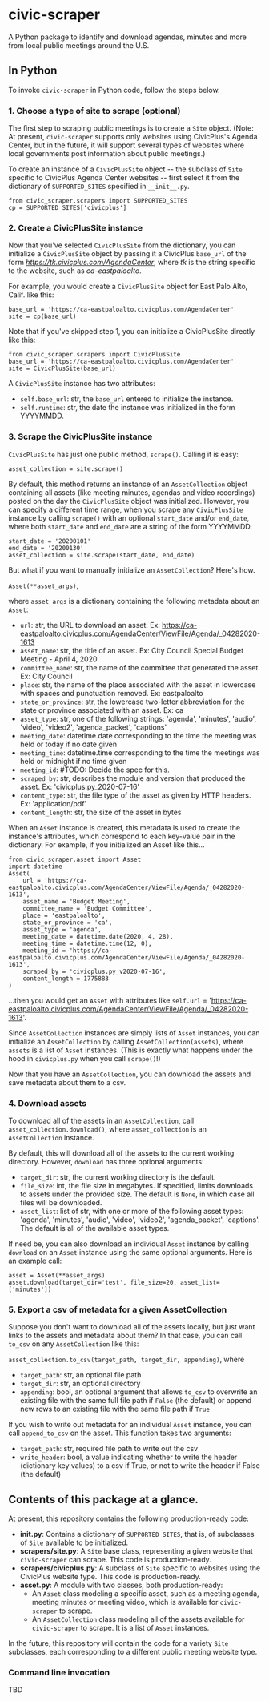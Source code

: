 # civic-scraper

A Python package to identify and download agendas, minutes and more from local public meetings around the U.S.

## In Python

To invoke `civic-scraper` in Python code, follow the steps below.

### 1. Choose a type of site to scrape (optional)

The first step to scraping public meetings is to create a `Site` object. (Note: At present, `civic-scraper` supports only websites using CivicPlus's Agenda Center, but in the future, it will support several types of websites where local governments post information about public meetings.)

To create an instance of a `CivicPlusSite` object -- the subclass of `Site` specific to CivicPlus Agenda Center websites -- first select it from the dictionary of `SUPPORTED_SITES` specified in `__init__.py`.

```
from civic_scraper.scrapers import SUPPORTED_SITES
cp = SUPPORTED_SITES['civicplus']
```

### 2. Create a CivicPlusSite instance

Now that you've selected `CivicPlusSite` from the dictionary, you can initialize a `CivicPlusSite` object by passing it a CivicPlus `base_url` of the form *https://tk.civicplus.com/AgendaCenter*, where *tk* is the string specific to the website, such as *ca-eastpaloalto*.

For example, you would create a `CivicPlusSite` object for East Palo Alto, Calif. like this:

```
base_url = 'https://ca-eastpaloalto.civicplus.com/AgendaCenter'
site = cp(base_url)
```

Note that if you've skipped step 1, you can initialize a CivicPlusSite directly like this:

```
from civic_scraper.scrapers import CivicPlusSite
base_url = 'https://ca-eastpaloalto.civicplus.com/AgendaCenter'
site = CivicPlusSite(base_url)
```

A `CivicPlusSite` instance has two attributes:

* `self.base_url`: str, the `base_url` entered to initialize the instance.
* `self.runtime`: str, the date the instance was initialized in the form YYYYMMDD.

### 3. Scrape the CivicPlusSite instance

`CivicPlusSite` has just one public method, `scrape()`. Calling it is easy:

`asset_collection = site.scrape()`

By default, this method returns an instance of an `AssetCollection` object containing all assets (like meeting minutes, agendas and video recordings) posted on the day the `CivicPlusSite` object was initialized. However, you can specify a different time range, when you scrape any `CivicPlusSite` instance by calling `scrape()` with an optional `start_date` and/or `end_date`, where both `start_date` and `end_date` are a string of the form YYYYMMDD.

```
start_date = '20200101'
end_date = '20200130'
asset_collection = site.scrape(start_date, end_date)
```

But what if you want to manually initialize an `AssetCollection`? Here's how.

`Asset(**asset_args)`,

where `asset_args` is a dictionary containing the following metadata about an `Asset`: 

* `url`: str, the URL to download an asset. Ex: https://ca-eastpaloalto.civicplus.com/AgendaCenter/ViewFile/Agenda/_04282020-1613
* `asset_name`: str, the title of an asset. Ex: City Council Special Budget Meeting - April 4, 2020
* `committee_name`: str, the name of the committee that generated the asset. Ex: City Council
* `place`: str, the name of the place associated with the asset in lowercase with spaces and punctuation removed. Ex: eastpaloalto
* `state_or_province`: str, the lowercase two-letter abbreviation for the state or province associated with an asset. Ex: ca
* `asset_type`: str, one of the following strings: 'agenda', 'minutes', 'audio', 'video', 'video2', 'agenda_packet', 'captions'
* `meeting_date`: datetime.date corresponding to the time the meeting was held or today if no date given
* `meeting_time`: datetime.time corresponding to the time the meetings was held or midnight if no time given
* `meeting_id`: #TODO: Decide the spec for this.
* `scraped_by`: str, describes the module and version that produced the asset. Ex: 'civicplus.py_2020-07-16'
* `content_type`: str, the file type of the asset as given by HTTP headers. Ex: 'application/pdf'
* `content_length`: str, the size of the asset in bytes

When an `Asset` instance is created, this metadata is used to create the instance's attributes, which correspond to each key-value pair in the dictionary. For example, if you initialized an Asset like this...

```
from civic_scraper.asset import Asset
import datetime
Asset(
    url = 'https://ca-eastpaloalto.civicplus.com/AgendaCenter/ViewFile/Agenda/_04282020-1613',
    asset_name = 'Budget Meeting',
    committee_name = 'Budget Committee',
    place = 'eastpaloalto',
    state_or_province = 'ca',
    asset_type = 'agenda',
    meeting_date = datetime.date(2020, 4, 28),
    meeting_time = datetime.time(12, 0),
    meeting_id = 'https://ca-eastpaloalto.civicplus.com/AgendaCenter/ViewFile/Agenda/_04282020-1613',
    scraped_by = 'civicplus.py_v2020-07-16',
    content_length = 1775883 
)
```

...then you would get an `Asset` with attributes like `self.url` = 'https://ca-eastpaloalto.civicplus.com/AgendaCenter/ViewFile/Agenda/_04282020-1613'.

Since `AssetCollection` instances are simply lists of `Asset` instances, you can initialize an `AssetCollection` by calling `AssetCollection(assets)`, where `assets` is a list of `Asset` instances. (This is exactly what happens under the hood in `civicplus.py` when you call `scrape()`!)

Now that you have an `AssetCollection`, you can download the assets and save metadata about them to a csv.

### 4. Download assets

To download all of the assets in an `AssetCollection`, call `asset_collection.download()`, where `asset_collection` is an `AssetCollection` instance.

By default, this will download all of the assets to the current working directory. However, `download` has three optional arguments:

* `target_dir`: str, the current working directory is the default.
* `file_size`: int, the file size in megabytes. If specified, limits downloads to assets under the provided size. The default is `None`, in which case all files will be downloaded.
* `asset_list`: list of str, with one or more of the following asset types: 'agenda', 'minutes', 'audio', 'video', 'video2', 'agenda_packet', 'captions'. The default is all of the available asset types.

If need be, you can also download an individual `Asset` instance by calling `download` on an `Asset` instance using the same optional arguments. Here is an example call:

```
asset = Asset(**asset_args)
asset.download(target_dir='test', file_size=20, asset_list=['minutes'])
```

### 5. Export a csv of metadata for a given AssetCollection

Suppose you don't want to download all of the assets locally, but just want links to the assets and metadata about them? In that case, you can call `to_csv` on any `AssetCollection` like this:

`asset_collection.to_csv(target_path, target_dir, appending)`, where 

* `target_path`: str, an optional file path
* `target_dir`: str, an optional directory
* `appending`: bool, an optional argument that allows `to_csv` to overwrite an existing file with the same full file path if `False` (the default) or append new rows to an existing file with the same file path if `True`

If you wish to write out metadata for an individual `Asset` instance, you can call `append_to_csv` on the asset. This function takes two arguments:

* `target_path`: str,  required file path to write out the csv
* `write_header`: bool, a value indicating whether to write the header (dictionary key values) to a csv if True, or not to write the header if False (the default)
  
## Contents of this package at a glance.

At present, this repository contains the following production-ready code:

* **__init__.py**: Contains a dictionary of `SUPPORTED_SITES`, that is, of subclasses of `Site` available to be initialized.
* **scrapers/site.py**: A `Site` base class, representing a given website that `civic-scraper` can scrape. This code is production-ready.
* **scrapers/civicplus.py**: A subclass of `Site` specific to websites using the CivicPlus website type. This code is production-ready.
* **asset.py**: A module with two classes, both production-ready: 
  * An `Asset` class modeling a specific asset, such as a meeting agenda, meeting minutes or meeting video, which is available for `civic-scraper` to scrape.
  * An `AssetCollection` class modeling all of the assets available for `civic-scraper` to scrape. It is a list of `Asset` instances.

In the future, this repository will contain the code for a variety `Site` subclasses, each corresponding to a different public meeting website type.

### Command line invocation

TBD
